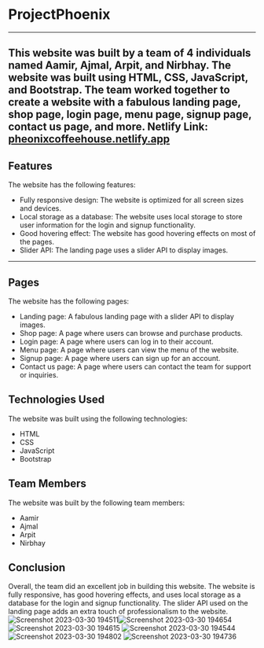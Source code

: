 # ProjectPhoenix
---------------------
This website was built by a team of 4 individuals named Aamir, Ajmal, Arpit, and Nirbhay. The website was built using HTML, CSS, JavaScript, and Bootstrap. The team worked together to create a website with a fabulous landing page, shop page, login page, menu page, signup page, contact us page, and more. Netlify Link: [pheonixcoffeehouse.netlify.app](https://pheonixcoffeehouse.netlify.app/)
---------------------------------------------------------------------------------------------------------------------------------------------------------------------

Features
-------------
The website has the following features:

- Fully responsive design: The website is optimized for all screen sizes and devices.
- Local storage as a database: The website uses local storage to store user information for the login and signup functionality.
- Good hovering effect: The website has good hovering effects on most of the pages.
- Slider API: The landing page uses a slider API to display images.

-------------------------------------------------------------------
Pages
-------
The website has the following pages:

- Landing page: A fabulous landing page with a slider API to display images.
- Shop page: A page where users can browse and purchase products.
- Login page: A page where users can log in to their account.
- Menu page: A page where users can view the menu of the website.
- Signup page: A page where users can sign up for an account.
- Contact us page: A page where users can contact the team for support or inquiries.

Technologies Used
-----------------
The website was built using the following technologies:

- HTML
- CSS
- JavaScript
- Bootstrap

Team Members
------------
The website was built by the following team members:

- Aamir
- Ajmal
- Arpit
- Nirbhay

Conclusion
------------
Overall, the team did an excellent job in building this website. The website is fully responsive, has good hovering effects, and uses local storage as a database for the login and signup functionality. The slider API used on the landing page adds an extra touch of professionalism to the website.![Screenshot 2023-03-30 194511](https://user-images.githubusercontent.com/99859216/228865848-ab3b73e4-9029-4c6a-8e1c-17567c855bd4.jpg)![Screenshot 2023-03-30 194654](https://user-images.githubusercontent.com/99859216/228866006-06ccf6f0-953c-4b6a-b384-ed840d561159.jpg)
![Screenshot 2023-03-30 194615](https://user-images.githubusercontent.com/99859216/228866016-53f76207-d8f8-44ec-b466-5cf6c6d60c39.jpg)
![Screenshot 2023-03-30 194544](https://user-images.githubusercontent.com/99859216/228866019-e3019451-a533-4a5e-9ee6-dc57d26f3907.jpg)
![Screenshot 2023-03-30 194802](https://user-images.githubusercontent.com/99859216/228866023-e7c84456-41e0-4ea0-86e4-8b097b116c73.jpg)
![Screenshot 2023-03-30 194736](https://user-images.githubusercontent.com/99859216/228866025-058f23d5-1c98-40e7-8360-490b974de3f4.jpg)

